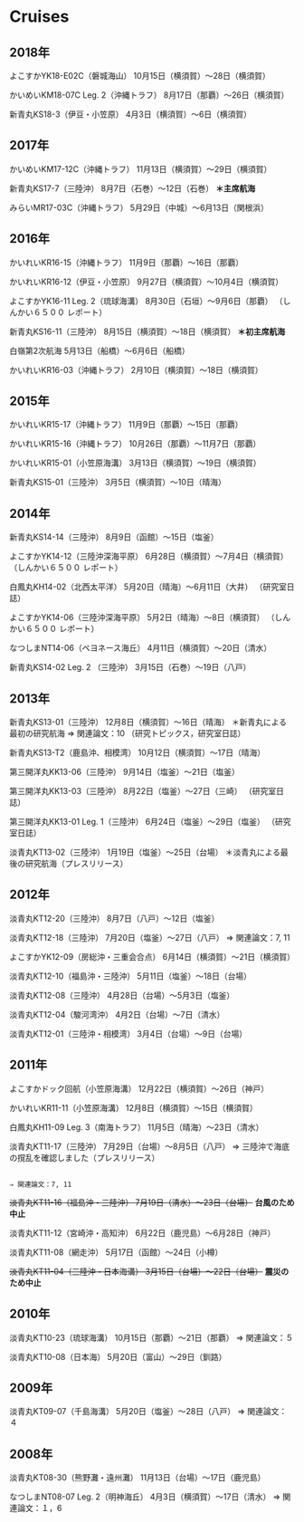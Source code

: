 # Cruises

## 2018年

よこすかYK18-E02C（磐城海山） 10月15日（横須賀）〜28日（横須賀）

かいめいKM18-07C Leg. 2（沖縄トラフ）    8月17日（那覇）〜26日（横須賀）

新青丸KS18-3（伊豆・小笠原）    4月3日（横須賀）〜6日（横須賀）

## 2017年

かいめいKM17-12C（沖縄トラフ）    11月13日（横須賀）〜29日（横須賀）

新青丸KS17-7（三陸沖）    8月7日（石巻）〜12日（石巻）    **＊主席航海**

みらいMR17-03C（沖縄トラフ）    5月29日（中城）〜6月13日（関根浜）

## 2016年

かいれいKR16-15（沖縄トラフ）    11月9日（那覇）〜16日（那覇）

かいれいKR16-12（伊豆・小笠原）    9月27日（横須賀）〜10月4日（横須賀）

よこすかYK16-11 Leg. 2（琉球海溝）    8月30日（石垣）〜9月6日（那覇）    （しんかい６５００ レポート）

新青丸KS16-11（三陸沖）    8月15日（横須賀）～18日（横須賀）    **＊初主席航海**

白嶺第2次航海    5月13日（船橋）〜6月6日（船橋）

かいれいKR16-03（沖縄トラフ）    2月10日（横須賀）～18日（横須賀）

## 2015年

かいれいKR15-17（沖縄トラフ）    11月9日（那覇）～15日（那覇）

かいれいKR15-16（沖縄トラフ）    10月26日（那覇）～11月7日（那覇）

かいれいKR15-01（小笠原海溝）    3月13日（横須賀）～19日（横須賀）

新青丸KS15-01（三陸沖）    3月5日（横須賀）～10日（晴海）

## 2014年

新青丸KS14-14（三陸沖）    8月9日（函館）～15日（塩釜）

よこすかYK14-12（三陸沖深海平原）    6月28日（横須賀）～7月4日（横須賀）    （しんかい６５００ レポート）

白鳳丸KH14-02（北西太平洋）    5月20日（晴海）～6月11日（大井）    （研究室日誌）

よこすかYK14-06（三陸沖深海平原）    5月2日（晴海）～8日（横須賀）    （しんかい６５００ レポート）

なつしまNT14-06（ベヨネース海丘）    4月11日（横須賀）～20日（清水）

新青丸KS14-02 Leg. 2 （三陸沖）    3月15日（石巻）～19日（八戸）

## 2013年

新青丸KS13-01（三陸沖）    12月8日（横須賀）～16日（晴海）    ＊新青丸による最初の研究航海    ⇒ 関連論文：10                                                                                                                                                  （研究トピックス，研究室日誌）

                                                                          

新青丸KS13-T2（鹿島沖、相模湾）    10月12日（横須賀）～17日（晴海）

第三開洋丸KK13-06（三陸沖）    9月14日（塩釜）～21日（塩釜）

第三開洋丸KK13-03（三陸沖）    8月22日（塩釜）～27日（三崎）    （研究室日誌）

第三開洋丸KK13-01 Leg. 1（三陸沖）    6月24日（塩釜）～29日（塩釜）    （研究室日誌）

淡青丸KT13-02（三陸沖）    1月19日（塩釜）～25日（台場）    ＊淡青丸による最後の研究航海（プレスリリース）

## 2012年

淡青丸KT12-20（三陸沖）    8月7日（八戸）～12日（塩釜）

淡青丸KT12-18（三陸沖）    7月20日（塩釜）～27日（八戸）    ⇒ 関連論文：7, 11

よこすかYK12-09（房総沖・三重会合点）    6月14日（横須賀）～21日（横須賀）

淡青丸KT12-10（福島沖・三陸沖）    5月11日（塩釜）～18日（台場）

淡青丸KT12-08（三陸沖）    4月28日（台場）～5月3日（塩釜）

淡青丸KT12-04（駿河湾沖）    4月2日（台場）～7日（清水）

淡青丸KT12-01（三陸沖・相模湾）    3月4日（台場）～9日（台場）

## 2011年

よこすかドック回航（小笠原海溝）    12月22日（横須賀）～26日（神戸）

かいれいKR11-11（小笠原海溝）    12月8日（横須賀）～15日（横須賀）

白鳳丸KH11-09 Leg. 3（南海トラフ）    11月5日（晴海）～23日（清水）

淡青丸KT11-17（三陸沖）    7月29日（台場）～8月5日（八戸）     ⇒ 三陸沖で海底の撹乱を確認しました（プレスリリース）

                                                                              ⇒ 関連論文：7, 11

~~淡青丸KT11-16（福島沖・三陸沖）    7月19日（清水）～23日（台場）~~    **台風のため中止**

淡青丸KT11-12（宮崎沖・高知沖）    6月22日（鹿児島）～6月28日（神戸）

淡青丸KT11-08（網走沖）    5月17日（函館）～24日（小樽）

~~淡青丸KT11-04（三陸沖・日本海溝）    3月15日（台場）～22日（台場）~~    **震災のため中止**

## 2010年

淡青丸KT10-23（琉球海溝）    10月15日（那覇）～21日（那覇）    ⇒ 関連論文：５

淡青丸KT10-08（日本海）    5月20日（富山）～29日（釧路）

## 2009年

淡青丸KT09-07（千島海溝）    5月20日（塩釜）～28日（八戸）    ⇒ 関連論文：４

## 2008年

淡青丸KT08-30（熊野灘・遠州灘）    11月13日（台場）～17日（鹿児島）

なつしまNT08-07 Leg. 2（明神海丘）    4月3日（横須賀）～17日（清水）    ⇒ 関連論文：１，6
